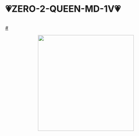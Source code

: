 # 💗ZERO-2-QUEEN-MD-1V💗

<p align="center">
  <a href="#"><img src="http://readme-typing-svg.herokuapp.com?color=d1fa02&center=true&vCenter=true&multiline=false&lines=ZERO+2+QUEEN+MD+1V+WHATSAPP+BOT" alt="">


#</p>
<p align="center">
<img src="https://i.ibb.co/xJ2N2BF/IMG-20231221-160947.jpg" width="300" height="300"/>
</p>


